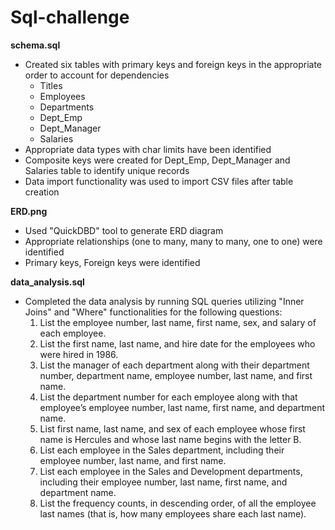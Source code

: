 # Sql-challenge

**schema.sql**
- Created six tables with primary keys and foreign keys in the appropriate order to account for dependencies
    - Titles
    - Employees
    - Departments
    - Dept_Emp
    - Dept_Manager
    - Salaries
- Appropriate data types with char limits have been identified
- Composite keys were created for Dept_Emp, Dept_Manager and Salaries table to identify unique records
- Data import functionality was used to import CSV files after table creation

**ERD.png**
- Used "QuickDBD" tool to generate ERD diagram
- Appropriate relationships (one to many, many to many, one to one) were identified
- Primary keys, Foreign keys were identified

 **data_analysis.sql**
 - Completed the data analysis by running SQL queries utilizing "Inner Joins" and "Where" functionalities for the following questions:
    1. List the employee number, last name, first name, sex, and salary of each employee.
    2. List the first name, last name, and hire date for the employees who were hired in 1986.
    3. List the manager of each department along with their department number, department name, employee number, last name, and first name.
    4. List the department number for each employee along with that employee’s employee number, last name, first name, and department name.
    5. List first name, last name, and sex of each employee whose first name is Hercules and whose last name begins with the letter B.
    6. List each employee in the Sales department, including their employee number, last name, and first name.
    7. List each employee in the Sales and Development departments, including their employee number, last name, first name, and department name.
    8. List the frequency counts, in descending order, of all the employee last names (that is, how many employees share each last name).
